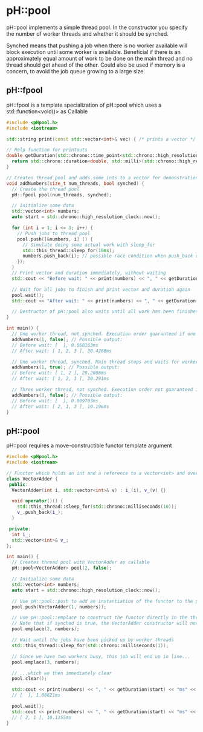 pH::pool
========

pH::pool implements a simple thread pool. In the constructor you specify the number of worker threads and whether it should be synched.

Synched means that pushing a job when there is no worker available will block execution until some worker is available.
Beneficial if there is an approximately equal amount of work to be done on the main thread and no thread should get ahead of the other.
Could also be used if memory is a concern, to avoid the job queue growing to a large size.

pH::fpool
---------

pH::fpool is a template specialization of pH::pool which uses a std::function<void()> as Callable

```cpp
#include <pHpool.h>
#include <iostream>

std::string print(const std::vector<int>& vec) { /* prints a vector */ }

// Help function for printouts
double getDuration(std::chrono::time_point<std::chrono::high_resolution_clock> start) {
  return std::chrono::duration<double, std::milli>(std::chrono::high_resolution_clock::now() - start).count();
}

// Creates thread pool and adds some ints to a vector for demonstration purposes
void addNumbers(size_t num_threads, bool synched) {
  // Create the thread pool
  pH::fpool pool(num_threads, synched);

  // Initialize some data
  std::vector<int> numbers;
  auto start = std::chrono::high_resolution_clock::now();

  for (int i = 1; i <= 3; i++) {
    // Push jobs to thread pool
    pool.push([&numbers, i] () {
      // Simulate doing some actual work with sleep_for
      std::this_thread::sleep_for(10ms);
      numbers.push_back(i); // possible race condition when push_back on vector from multiple threads, ignored
    });
  }
  // Print vector and duration immediately, without waiting
  std::cout << "Before wait: " << print(numbers) << ", " << getDuration(start) << "ms" << std::endl;

  // Wait for all jobs to finish and print vector and duration again
  pool.wait();
  std::cout << "After wait: " << print(numbers) << ", " << getDuration(start) << "ms" << std::endl;

  // Destructor of pH::pool also waits until all work has been finished before continuing execution
}

int main() {
  // One worker thread, not synched. Execution order guaranteed if one worker thread.
  addNumbers(1, false); // Possible output:
  // Before wait: [  ], 0.060163ms
  // After wait: [ 1, 2, 3 ], 30.4268ms

  // One worker thread, synched. Main thread stops and waits for worker thread to be finished before adding job.
  addNumbers(1, true); // Possible output:
  // Before wait: [ 1, 2 ], 20.2008ms
  // After wait: [ 1, 2, 3 ], 30.291ms

  // Three worker thread, not synched. Execution order not guaranteed if more than one worker thread.
  addNumbers(3, false); // Possible output:
  // Before wait: [  ], 0.009703ms
  // After wait: [ 2, 1, 3 ], 10.196ms
}
```

pH::pool
---------

pH::pool requires a move-constructible functor template argument

```cpp
#include <pHpool.h>
#include <iostream>

// Functor which holds an int and a reference to a vector<int> and overloads operator()
class VectorAdder {
 public:
  VectorAdder(int i, std::vector<int>& v) : i_(i), v_(v) {}

  void operator()() {
    std::this_thread::sleep_for(std::chrono::milliseconds(10));
    v_.push_back(i_);
  }

 private:
  int i_;
  std::vector<int>& v_;
};

int main() {
  // Creates thread pool with VectorAdder as callable
  pH::pool<VectorAdder> pool(2, false);

  // Initialize some data
  std::vector<int> numbers;
  auto start = std::chrono::high_resolution_clock::now();

  // Use pH::pool::push to add an instantiation of the functor to the pool
  pool.push(VectorAdder(1, numbers));

  // Use pH::pool::emplace to construct the functor directly in the thread pool
  // Note that if synched is true, the VectorAdder constructor will not be called before a worker is available
  pool.emplace(2, numbers);

  // Wait until the jobs have been picked up by worker threads
  std::this_thread::sleep_for(std::chrono::milliseconds(1));

  // Since we have two workers busy, this job will end up in line...
  pool.emplace(3, numbers);

  // ...which we then immediately clear
  pool.clear();

  std::cout << print(numbers) << ", " << getDuration(start) << "ms" << std::endl;
  // [  ], 1.08621ms

  pool.wait();
  std::cout << print(numbers) << ", " << getDuration(start) << "ms" << std::endl;
  // [ 2, 1 ], 10.1355ms
}
```